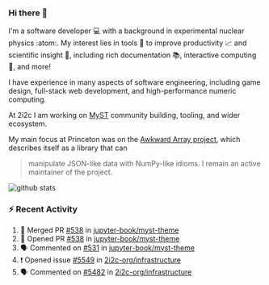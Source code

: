 ### Hi there 👋 

I'm a software developer 💻 with a background in experimental nuclear physics :atom:. My interest lies in tools :wrench: to improve productivity :chart_with_upwards_trend: and scientific insight :telescope:, including rich documentation 📚, interactive computing 🧮, and more! 

I have experience in many aspects of software engineering, including game design, full-stack web development, and high-performance numeric computing. 

At 2i2c I am working on [MyST](https://github.com/jupyter-book/mystmd) community building, tooling, and wider ecosystem. 

My main focus at Princeton was on the [Awkward Array project](awkward-array.org/), which describes itself as a library that can 
> manipulate JSON-like data with NumPy-like idioms. I remain an active maintainer of the project. 

![github stats](https://github-readme-stats.vercel.app/api?username=agoose77&show_icons=true&hide_rank=true&hide_title=true&bg_color=30,e76445,904e95&text_color=efe3ec&icon_color=efe3ec)
<!--
**agoose77/agoose77** is a ✨ _special_ ✨ repository because its `README.md` (this file) appears on your GitHub profile.

Here are some ideas to get you started:

- 🔭 I’m currently working on ...
- 🌱 I’m currently learning ...
- 👯 I’m looking to collaborate on ...
- 🤔 I’m looking for help with ...
- 💬 Ask me about ...
- 📫 How to reach me: ...
- 😄 Pronouns: ...
- ⚡ Fun fact: ...
-->

### :zap: Recent Activity

<!--START_SECTION:activity-->
1. 🎉 Merged PR [#538](https://github.com/jupyter-book/myst-theme/pull/538) in [jupyter-book/myst-theme](https://github.com/jupyter-book/myst-theme)
2. 💪 Opened PR [#538](https://github.com/jupyter-book/myst-theme/pull/538) in [jupyter-book/myst-theme](https://github.com/jupyter-book/myst-theme)
3. 🗣 Commented on [#531](https://github.com/jupyter-book/myst-theme/pull/531#issuecomment-2666226217) in [jupyter-book/myst-theme](https://github.com/jupyter-book/myst-theme)
4. ❗ Opened issue [#5549](https://github.com/2i2c-org/infrastructure/issues/5549) in [2i2c-org/infrastructure](https://github.com/2i2c-org/infrastructure)
5. 🗣 Commented on [#5482](https://github.com/2i2c-org/infrastructure/issues/5482#issuecomment-2665936264) in [2i2c-org/infrastructure](https://github.com/2i2c-org/infrastructure)
<!--END_SECTION:activity-->
